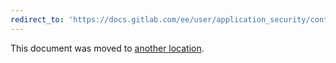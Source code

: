 ```yaml
---
redirect_to: 'https://docs.gitlab.com/ee/user/application_security/container_scanning/index.html'
---
```


This document was moved to [another location](../../user/application_security/container_scanning/index.html).
